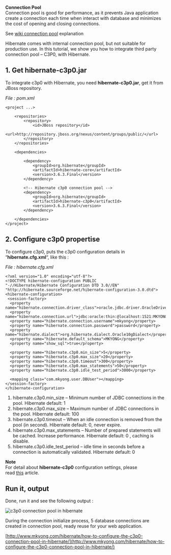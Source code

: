 **Connection Pool**  
Connection pool is good for performance, as it prevents Java application create a connection each time when interact with database and minimizes the cost of opening and closing connections.

See [wiki connection pool](http://en.wikipedia.org/wiki/Connection_pool) explanation

Hibernate comes with internal connection pool, but not suitable for production use. In this tutorial, we show you how to integrate third party connection pool – C3P0, with Hibernate.

## 1\. Get hibernate-c3p0.jar

To integrate c3p0 with Hibernate, you need **hibernate-c3p0.jar**, get it from JBoss repository.

_File : pom.xml_

    <project ...>

    	<repositories>
    		<repository>
    			<id>JBoss repository</id>
    			<url>http://repository.jboss.org/nexus/content/groups/public/</url>
    		</repository>
    	</repositories>

    	<dependencies>

    		<dependency>
    			<groupId>org.hibernate</groupId>
    			<artifactId>hibernate-core</artifactId>
    			<version>3.6.3.Final</version>
    		</dependency>

    		<!-- Hibernate c3p0 connection pool -->
    		<dependency>
    			<groupId>org.hibernate</groupId>
    			<artifactId>hibernate-c3p0</artifactId>
    			<version>3.6.3.Final</version>
    		</dependency>

    	</dependencies>
    </project>

## 2\. Configure c3p0 propertise

To configure c3p0, puts the c3p0 configuration details in “**hibernate.cfg.xml**“, like this :

_File : hibernate.cfg.xml_

    <?xml version="1.0" encoding="utf-8"?>
    <!DOCTYPE hibernate-configuration PUBLIC
    "-//Hibernate/Hibernate Configuration DTD 3.0//EN"
    "http://hibernate.sourceforge.net/hibernate-configuration-3.0.dtd">
    <hibernate-configuration>
     <session-factory>
      <property name="hibernate.connection.driver_class">oracle.jdbc.driver.OracleDriver</property>
      <property name="hibernate.connection.url">jdbc:oracle:thin:@localhost:1521:MKYONG</property>
      <property name="hibernate.connection.username">mkyong</property>
      <property name="hibernate.connection.password">password</property>
      <property name="hibernate.dialect">org.hibernate.dialect.Oracle10gDialect</property>
      <property name="hibernate.default_schema">MKYONG</property>
      <property name="show_sql">true</property>

      <property name="hibernate.c3p0.min_size">5</property>
      <property name="hibernate.c3p0.max_size">20</property>
      <property name="hibernate.c3p0.timeout">300</property>
      <property name="hibernate.c3p0.max_statements">50</property>
      <property name="hibernate.c3p0.idle_test_period">3000</property>

      <mapping class="com.mkyong.user.DBUser"></mapping>
    </session-factory>
    </hibernate-configuration>

1.  hibernate.c3p0.min_size – Minimum number of JDBC connections in the pool. Hibernate default: 1
2.  hibernate.c3p0.max_size – Maximum number of JDBC connections in the pool. Hibernate default: 100
3.  hibernate.c3p0.timeout – When an idle connection is removed from the pool (in second). Hibernate default: 0, never expire.
4.  hibernate.c3p0.max_statements – Number of prepared statements will be cached. Increase performance. Hibernate default: 0 , caching is disable.
5.  hibernate.c3p0.idle_test_period – idle time in seconds before a connection is automatically validated. Hibernate default: 0

**Note**  
For detail about **hibernate-c3p0** configuration settings, please read [this](http://community.jboss.org/wiki/HowToConfigureTheC3P0ConnectionPool) article.

## Run it, output

Done, run it and see the following output :

![c3p0 connection pool in hibernate](http://www.mkyong.com/wp-content/uploads/2009/12/hibernate-c3p0-connection-pool.png)

During the connection initialize process, 5 database connections are created in connection pool, ready reuse for your web application.

[http://www.mkyong.com/hibernate/how-to-configure-the-c3p0-connection-pool-in-hibernate/](http://www.mkyong.com/hibernate/how-to-configure-the-c3p0-connection-pool-in-hibernate/)
